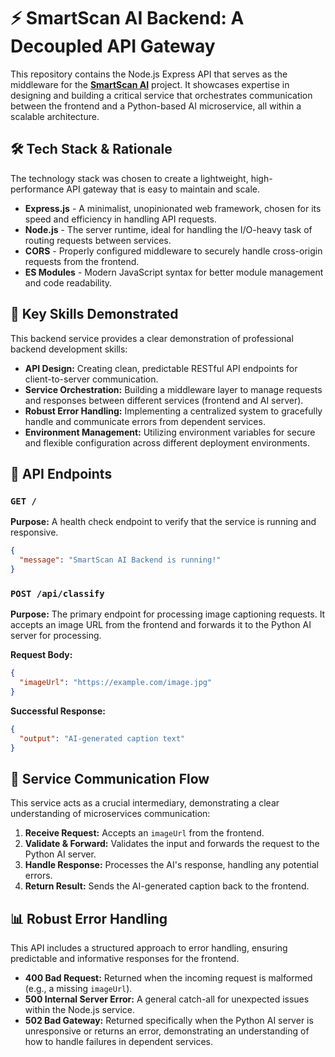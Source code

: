 # **⚡ SmartScan AI Backend: A Decoupled API Gateway**

This repository contains the Node.js Express API that serves as the middleware for the **[SmartScan AI](https://smartscan-ai-frontend.vercel.app/onboarding)** project. It showcases expertise in designing and building a critical service that orchestrates communication between the frontend and a Python-based AI microservice, all within a scalable architecture.

## **🛠️ Tech Stack & Rationale**

The technology stack was chosen to create a lightweight, high-performance API gateway that is easy to maintain and scale.

  - **Express.js** - A minimalist, unopinionated web framework, chosen for its speed and efficiency in handling API requests.
  - **Node.js** - The server runtime, ideal for handling the I/O-heavy task of routing requests between services.
  - **CORS** - Properly configured middleware to securely handle cross-origin requests from the frontend.
  - **ES Modules** - Modern JavaScript syntax for better module management and code readability.

## **🔑 Key Skills Demonstrated**

This backend service provides a clear demonstration of professional backend development skills:

  * **API Design:** Creating clean, predictable RESTful API endpoints for client-to-server communication.
  * **Service Orchestration:** Building a middleware layer to manage requests and responses between different services (frontend and AI server).
  * **Robust Error Handling:** Implementing a centralized system to gracefully handle and communicate errors from dependent services.
  * **Environment Management:** Utilizing environment variables for secure and flexible configuration across different deployment environments.

## **🚀 API Endpoints**

### `GET /`

**Purpose:** A health check endpoint to verify that the service is running and responsive.

```json
{
  "message": "SmartScan AI Backend is running!"
}
```

### `POST /api/classify`

**Purpose:** The primary endpoint for processing image captioning requests. It accepts an image URL from the frontend and forwards it to the Python AI server for processing.

**Request Body:**

```json
{
  "imageUrl": "https://example.com/image.jpg"
}
```

**Successful Response:**

```json
{
  "output": "AI-generated caption text"
}
```

## **🔄 Service Communication Flow**

This service acts as a crucial intermediary, demonstrating a clear understanding of microservices communication:

1.  **Receive Request:** Accepts an `imageUrl` from the frontend.
2.  **Validate & Forward:** Validates the input and forwards the request to the Python AI server.
3.  **Handle Response:** Processes the AI's response, handling any potential errors.
4.  **Return Result:** Sends the AI-generated caption back to the frontend.


## **📊 Robust Error Handling**

This API includes a structured approach to error handling, ensuring predictable and informative responses for the frontend.

  - **400 Bad Request:** Returned when the incoming request is malformed (e.g., a missing `imageUrl`).
  - **500 Internal Server Error:** A general catch-all for unexpected issues within the Node.js service.
  - **502 Bad Gateway:** Returned specifically when the Python AI server is unresponsive or returns an error, demonstrating an understanding of how to handle failures in dependent services.
